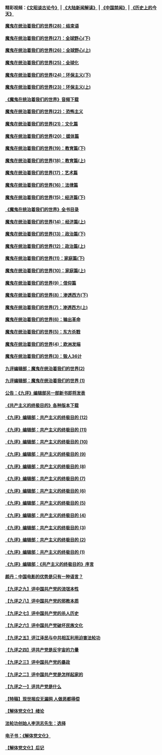 #### 精彩视频：[《文昭谈古论今》](https://github.com/gfw-breaker/wenzhao/blob/master/README.md?t=01241530) | [《大陆新闻解读》](https://github.com/gfw-breaker/ntdtv-comedy/blob/master/README.md?t=01241530) | [《中国禁闻》](https://github.com/gfw-breaker/ntdtv-news/blob/master/README.md?t=01241530) | [《历史上的今天》](https://github.com/gfw-breaker/today-in-history/blob/master/README.md?t=01241530) 

#### [魔鬼在统治着我们的世界(28)：结束语](../pages/nsc422/n10936246.md?t=01241530) 

#### [魔鬼在统治着我们的世界(27)：全球野心(下)](../pages/nsc422/n10928319.md?t=01241530) 

#### [魔鬼在统治着我们的世界(26)：全球野心(上)](../pages/nsc422/n10900318.md?t=01241530) 

#### [魔鬼在统治着我们的世界(25)：全球化](../pages/nsc422/n10788205.md?t=01241530) 

#### [魔鬼在统治着我们的世界(24)：环保主义(下)](../pages/nsc422/n10695307.md?t=01241530) 

#### [魔鬼在统治着我们的世界(23)：环保主义(上)](../pages/nsc422/n10688613.md?t=01241530) 

#### [《魔鬼在统治着我们的世界》音频下载](../pages/nsc422/n10635553.md?t=01241530) 

#### [魔鬼在统治着我们的世界(22)：恐怖主义](../pages/nsc422/n10614727.md?t=01241530) 

#### [魔鬼在统治着我们的世界(21)：文化篇](../pages/nsc422/n10597706.md?t=01241530) 

#### [魔鬼在统治着我们的世界(20)：媒体篇](../pages/nsc422/n10586579.md?t=01241530) 

#### [魔鬼在统治着我们的世界(19)：教育篇(下)](../pages/nsc422/n10564808.md?t=01241530) 

#### [魔鬼在统治着我们的世界(18)：教育篇(上)](../pages/nsc422/n10526970.md?t=01241530) 

#### [魔鬼在统治着我们的世界(17)：艺术篇](../pages/nsc422/n10499093.md?t=01241530) 

#### [魔鬼在统治着我们的世界(16)：法律篇](../pages/nsc422/n10485969.md?t=01241530) 

#### [魔鬼在统治着我们的世界(15)：经济篇(下)](../pages/nsc422/n10469975.md?t=01241530) 

#### [《魔鬼在统治着我们的世界》全书目录](../pages/nsc422/n10464261.md?t=01241530) 

#### [魔鬼在统治着我们的世界(14)：经济篇(上)](../pages/nsc422/n10457370.md?t=01241530) 

#### [魔鬼在统治着我们的世界(13)：政治篇(下)](../pages/nsc422/n10448270.md?t=01241530) 

#### [魔鬼在统治着我们的世界(12)：政治篇(上)](../pages/nsc422/n10444576.md?t=01241530) 

#### [魔鬼在统治着我们的世界(11)：家庭篇(下)](../pages/nsc422/n10440961.md?t=01241530) 

#### [魔鬼在统治着我们的世界(10)：家庭篇(上)](../pages/nsc422/n10435448.md?t=01241530) 

#### [魔鬼在统治着我们的世界(9)：信仰篇](../pages/nsc422/n10432159.md?t=01241530) 

#### [魔鬼在统治着我们的世界(8)：渗透西方(下)](../pages/nsc422/n10429603.md?t=01241530) 

#### [魔鬼在统治着我们的世界(7)：渗透西方(上)](../pages/nsc422/n10426013.md?t=01241530) 

#### [魔鬼在统治着我们的世界(6)：输出革命](../pages/nsc422/n10421536.md?t=01241530) 

#### [魔鬼在统治着我们的世界(5)：东方杀戮](../pages/nsc422/n10417707.md?t=01241530) 

#### [魔鬼在统治着我们的世界(4)：欧洲发端](../pages/nsc422/n10414890.md?t=01241530) 

#### [魔鬼在统治着我们的世界(3)：毁人36计](../pages/nsc422/n10411583.md?t=01241530) 

#### [九评编辑部：魔鬼在统治着我们的世界(2)](../pages/nsc422/n10410036.md?t=01241530) 

#### [九评编辑部：魔鬼在统治着我们的世界 (1)](../pages/nsc422/n10406825.md?t=01241530) 

#### [公告：《九评》编辑部另一部新书即将发表](../pages/nsc422/n10405104.md?t=01241530) 

#### [《共产主义的终极目的》各种版本下载](../pages/nsc422/n10022138.md?t=01241530) 

#### [《九评》编辑部：共产主义的终极目的 (12)](../pages/nsc422/n9933272.md?t=01241530) 

#### [《九评》编辑部：共产主义的终极目的 (11)](../pages/nsc422/n9924973.md?t=01241530) 

#### [《九评》编辑部：共产主义的终极目的 (10)](../pages/nsc422/n9920883.md?t=01241530) 

#### [《九评》编辑部：共产主义的终极目的 (9)](../pages/nsc422/n9916363.md?t=01241530) 

#### [《九评》编辑部：共产主义的终极目的 (8)](../pages/nsc422/n9912488.md?t=01241530) 

#### [《九评》编辑部：共产主义的终极目的 (7)](../pages/nsc422/n9901176.md?t=01241530) 

#### [《九评》编辑部：共产主义的终极目的 (6)](../pages/nsc422/n9899359.md?t=01241530) 

#### [《九评》编辑部：共产主义的终极目的 (5)](../pages/nsc422/n9893174.md?t=01241530) 

#### [《九评》编辑部：共产主义的终极目的 (4)](../pages/nsc422/n9891246.md?t=01241530) 

#### [《九评》编辑部：共产主义的终极目的 (3)](../pages/nsc422/n9879879.md?t=01241530) 

#### [《九评》编辑部：共产主义的终极目的 (2)](../pages/nsc422/n9876205.md?t=01241530) 

#### [《九评》编辑部：共产主义的终极目的 (1)](../pages/nsc422/n9865857.md?t=01241530) 

#### [《九评》编辑部：《共产主义的终极目的》序言](../pages/nsc422/n9862666.md?t=01241530) 

#### [颜丹：中国电影的优势是只有一种语言？](../pages/nsc422/n9583062.md?t=01241530) 

#### [【九评之九】评中国共产党的流氓本性](../pages/nsc422/n737542.md?t=01241530) 

#### [【九评之八】评中国共产党的邪教本质](../pages/nsc422/n735942.md?t=01241530) 

#### [【九评之七】评中国共产党的杀人历史](../pages/nsc422/n733806.md?t=01241530) 

#### [【九评之六】评中国共产党破坏民族文化](../pages/nsc422/n731667.md?t=01241530) 

#### [【九评之五】评江泽民与中共相互利用迫害法轮功](../pages/nsc422/n730058.md?t=01241530) 

#### [【九评之四】评共产党是反宇宙的力量](../pages/nsc422/n727814.md?t=01241530) 

#### [【九评之三】评中国共产党的暴政](../pages/nsc422/n725597.md?t=01241530) 

#### [【九评之二】评中国共产党是怎样起家的](../pages/nsc422/n723946.md?t=01241530) 

#### [【九评之一】评共产党是什么](../pages/nsc422/n722529.md?t=01241530) 

#### [【特稿】现世报应无漏网 人做恶都得偿](../pages/nsc422/n4215167.md?t=01241530) 

#### [【解体党文化】绪论](../pages/nsc422/n1449356.md?t=01241530) 

#### [法轮功创始人李洪志先生：选择](../pages/nsc422/n3580738.md?t=01241530) 

#### [电子书：《解体党文化》](../pages/nsc422/n1573484.md?t=01241530) 

#### [【解体党文化】后记](../pages/nsc422/n1531999.md?t=01241530) 

